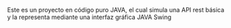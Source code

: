 Este es un proyecto en código puro JAVA, el cual simula una API rest básica y la representa mediante una interfaz gráfica JAVA Swing
